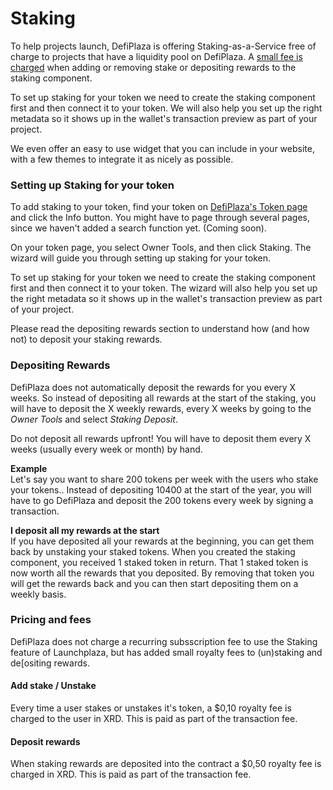 # Staking

To help projects launch, DefiPlaza is offering Staking-as-a-Service free of charge to projects that have a liquidity pool on DefiPlaza. A [small fee is charged](staking.md#pricing) when adding or removing stake or depositing rewards to the staking component.

To set up staking for your token we need to create the staking component first and then connect it to your token. We will also help you set up the right metadata so it shows up in the wallet's transaction preview as part of your project.

We even offer an easy to use widget that you can include in your website, with a few themes to integrate it as nicely as possible.

### Setting up Staking for your token

To add staking to your token, find your token on [DefiPlaza's Token page](https://radix.defiplaza.net/tokens) and click the Info button. You might have to page through several pages, since we haven't added a search function yet. (Coming soon).

On your token page, you select Owner Tools, and then click Staking. The wizard will guide you through setting up staking for your token.&#x20;

To set up staking for your token we need to create the staking component first and then connect it to your token. The wizard will also help you set up the right metadata so it shows up in the wallet's transaction preview as part of your project.

Please read the depositing rewards section to understand how (and how not) to deposit your staking rewards.

### Depositing Rewards

DefiPlaza does not automatically deposit the rewards for you every X weeks. So instead of depositing all rewards at the start of the staking, you will have to deposit the X weekly rewards, every X weeks by going to the _Owner Tools_ and select _Staking Deposit_.

Do not deposit all rewards upfront! You will have to deposit them every X weeks (usually every week or month) by hand.

**Example**\
Let's say you want to share 200 tokens per week with the users who stake your tokens.. Instead of depositing 10400 at the start of the year, you will have to go DefiPlaza and deposit the 200 tokens every week by signing a transaction.

**I deposit all my rewards at the start**\
If you have deposited all your rewards at the beginning, you can get them back by unstaking your staked tokens. When you created the staking component, you received 1 staked token in return. That 1 staked token is now worth all the rewards that you deposited. By removing that token you will get the rewards back and you can then start depositing them on a weekly basis.

### Pricing and fees

DefiPlaza does not charge a recurring subsscription fee to use the Staking feature of Launchplaza, but has added small royalty fees to (un)staking and de\[ositing rewards.

#### Add stake / Unstake

Every time a user stakes or unstakes it's token, a $0,10 royalty fee is charged to the user in XRD. This is paid as part of the transaction fee.

#### Deposit rewards

When staking rewards are deposited into the contract a $0,50 royalty fee is charged in XRD. This is paid as part of the transaction fee.

